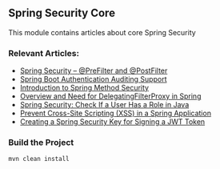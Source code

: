 ## Spring Security Core

This module contains articles about core Spring Security

### Relevant Articles:
- [Spring Security – @PreFilter and @PostFilter](https://www.baeldung.com/spring-security-prefilter-postfilter)
- [Spring Boot Authentication Auditing Support](https://www.baeldung.com/spring-boot-authentication-audit)
- [Introduction to Spring Method Security](https://www.baeldung.com/spring-security-method-security)
- [Overview and Need for DelegatingFilterProxy in Spring](https://www.baeldung.com/spring-delegating-filter-proxy)
- [Spring Security: Check If a User Has a Role in Java](https://www.baeldung.com/spring-security-check-user-role)
- [Prevent Cross-Site Scripting (XSS) in a Spring Application](https://www.baeldung.com/spring-prevent-xss)
- [Creating a Spring Security Key for Signing a JWT Token](https://www.baeldung.com/spring-security-sign-jwt-token)

### Build the Project

`mvn clean install`
